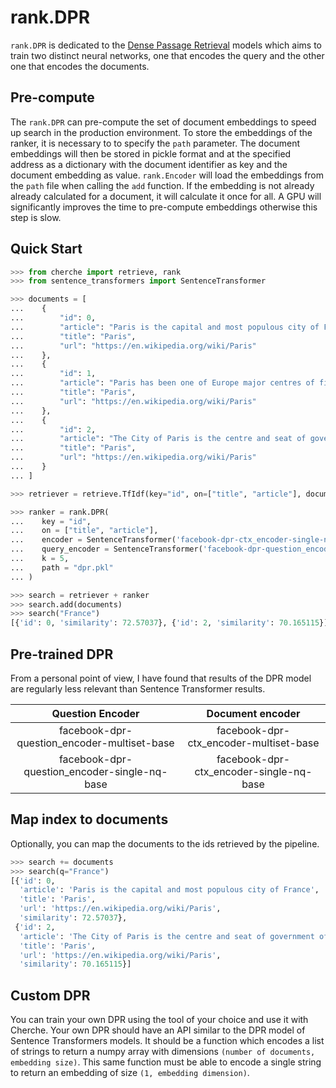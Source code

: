 # rank.DPR

`rank.DPR` is dedicated to the [Dense Passage Retrieval](https://arxiv.org/abs/2004.04906) models
which aims to train two distinct neural networks, one that encodes the query and the other one that
encodes the documents.

## Pre-compute

The `rank.DPR` can pre-compute the set of document embeddings to speed up search in the
production environment. To store the embeddings of the ranker, it is necessary to to specify the
`path` parameter. The document embeddings will then be stored in pickle format and at the specified address
as a dictionary with the document identifier as key and the document embedding as value. `rank.Encoder`
will load the embeddings from the `path` file when calling the `add` function. If the embedding is not already
already calculated for a document, it will calculate it once for all. A GPU will significantly
improves the time to pre-compute embeddings otherwise this step is slow.

## Quick Start

```python
>>> from cherche import retrieve, rank
>>> from sentence_transformers import SentenceTransformer

>>> documents = [
...    {
...        "id": 0,
...        "article": "Paris is the capital and most populous city of France",
...        "title": "Paris",
...        "url": "https://en.wikipedia.org/wiki/Paris"
...    },
...    {
...        "id": 1,
...        "article": "Paris has been one of Europe major centres of finance, diplomacy , commerce , fashion , gastronomy , science , and arts.",
...        "title": "Paris",
...        "url": "https://en.wikipedia.org/wiki/Paris"
...    },
...    {
...        "id": 2,
...        "article": "The City of Paris is the centre and seat of government of the region and province of Île-de-France .",
...        "title": "Paris",
...        "url": "https://en.wikipedia.org/wiki/Paris"
...    }
... ]

>>> retriever = retrieve.TfIdf(key="id", on=["title", "article"], documents=documents, k=30)

>>> ranker = rank.DPR(
...    key = "id",
...    on = ["title", "article"],
...    encoder = SentenceTransformer('facebook-dpr-ctx_encoder-single-nq-base').encode,
...    query_encoder = SentenceTransformer('facebook-dpr-question_encoder-single-nq-base').encode,
...    k = 5,
...    path = "dpr.pkl"
... )

>>> search = retriever + ranker
>>> search.add(documents)
>>> search("France")
[{'id': 0, 'similarity': 72.57037}, {'id': 2, 'similarity': 70.165115}]
```

## Pre-trained DPR

From a personal point of view, I have found that results of the DPR model are regularly less
relevant than Sentence Transformer results.

|               Question Encoder               |             Document encoder            |
|:--------------------------------------------:|:---------------------------------------:|
|  facebook-dpr-question_encoder-multiset-base |  facebook-dpr-ctx_encoder-multiset-base |
| facebook-dpr-question_encoder-single-nq-base | facebook-dpr-ctx_encoder-single-nq-base |

## Map index to documents

Optionally, you can map the documents to the ids retrieved by the pipeline.

```python
>>> search += documents
>>> search(q="France")
[{'id': 0,
  'article': 'Paris is the capital and most populous city of France',
  'title': 'Paris',
  'url': 'https://en.wikipedia.org/wiki/Paris',
  'similarity': 72.57037},
 {'id': 2,
  'article': 'The City of Paris is the centre and seat of government of the region and province of Île-de-France .',
  'title': 'Paris',
  'url': 'https://en.wikipedia.org/wiki/Paris',
  'similarity': 70.165115}]
```

## Custom DPR

You can train your own DPR using the tool of your choice and use it with Cherche.
Your own DPR should have an API similar to the DPR model of Sentence Transformers models. It should
be a function which encodes a list of strings to return a numpy array with dimensions
`(number of documents, embedding size)`. This same function must be able to encode a single string
to return an embedding of size `(1, embedding dimension)`.
